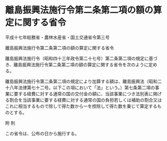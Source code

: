 # 離島振興法施行令第二条第二項の額の算定に関する省令

平成十七年総務省・農林水産省・国土交通省令第三号

離島振興法施行令第二条第二項の額の算定に関する省令

離島振興法施行令（昭和四十三年政令第二十七号）第二条第二項の規定に基づき、離島振興法施行令第二条第二項の額の算定に関する省令を次のように定める。

離島振興法施行令第二条第二項の規定により加算する額は、離島振興法（昭和二十八年法律第七十二号。以下この項において「法」という。）第七条第二項の事業に要する経費に対する通常の国の交付金の額に、当該事業につき法別表に掲げる割合を当該事業に要する経費に対する通常の国の負担若しくは補助の割合又はこれに相当するもので除して得た数から一を控除して得た数を乗じて算定するものとする。

附 則

この省令は、公布の日から施行する。
